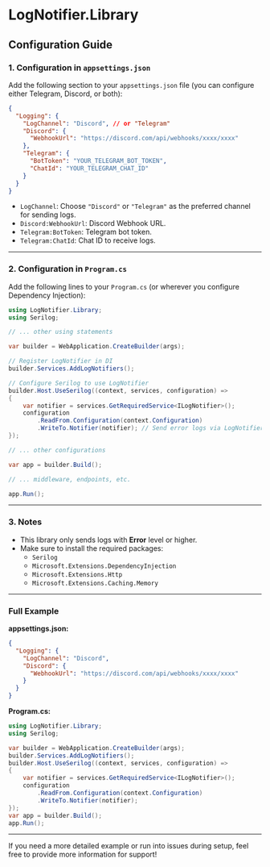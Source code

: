 
# LogNotifier.Library

## Configuration Guide

### 1. Configuration in `appsettings.json`

Add the following section to your `appsettings.json` file (you can configure either Telegram, Discord, or both):

```json
{
  "Logging": {
    "LogChannel": "Discord", // or "Telegram"
    "Discord": {
      "WebhookUrl": "https://discord.com/api/webhooks/xxxx/xxxx"
    },
    "Telegram": {
      "BotToken": "YOUR_TELEGRAM_BOT_TOKEN",
      "ChatId": "YOUR_TELEGRAM_CHAT_ID"
    }
  }
}
```

- `LogChannel`: Choose `"Discord"` or `"Telegram"` as the preferred channel for sending logs.
- `Discord:WebhookUrl`: Discord Webhook URL.
- `Telegram:BotToken`: Telegram bot token.
- `Telegram:ChatId`: Chat ID to receive logs.

---

### 2. Configuration in `Program.cs`

Add the following lines to your `Program.cs` (or wherever you configure Dependency Injection):

```csharp
using LogNotifier.Library;
using Serilog;

// ... other using statements

var builder = WebApplication.CreateBuilder(args);

// Register LogNotifier in DI
builder.Services.AddLogNotifiers();

// Configure Serilog to use LogNotifier
builder.Host.UseSerilog((context, services, configuration) =>
{
    var notifier = services.GetRequiredService<ILogNotifier>();
    configuration
        .ReadFrom.Configuration(context.Configuration)
        .WriteTo.Notifier(notifier); // Send error logs via LogNotifier
});

// ... other configurations

var app = builder.Build();

// ... middleware, endpoints, etc.

app.Run();
```

---

### 3. Notes

- This library only sends logs with **Error** level or higher.
- Make sure to install the required packages:
  - `Serilog`
  - `Microsoft.Extensions.DependencyInjection`
  - `Microsoft.Extensions.Http`
  - `Microsoft.Extensions.Caching.Memory`

---

### Full Example

**appsettings.json:**
```json
{
  "Logging": {
    "LogChannel": "Discord",
    "Discord": {
      "WebhookUrl": "https://discord.com/api/webhooks/xxxx/xxxx"
    }
  }
}
```

**Program.cs:**
```csharp
using LogNotifier.Library;
using Serilog;

var builder = WebApplication.CreateBuilder(args);
builder.Services.AddLogNotifiers();
builder.Host.UseSerilog((context, services, configuration) =>
{
    var notifier = services.GetRequiredService<ILogNotifier>();
    configuration
        .ReadFrom.Configuration(context.Configuration)
        .WriteTo.Notifier(notifier);
});
var app = builder.Build();
app.Run();
```

---

If you need a more detailed example or run into issues during setup, feel free to provide more information for support!
